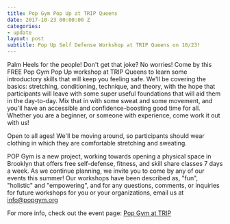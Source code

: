 ```yaml
---
title: Pop Gym Pop Up at TRIP Queens
date: 2017-10-23 00:00:00 Z
categories:
- update
layout: post
subtitle: Pop Up Self Defense Workshop at TRIP Queens on 10/23!
---
```


Palm Heels for the people! Don't get that joke? No worries! Come by this FREE Pop Gym Pop Up workshop at TRIP Queens to learn some introductory skills that will keep you feeling safe. We'll be covering the basics: stretching, conditioning, technique, and theory, with the hope that participants will leave with some super useful foundations that will aid them in the day-to-day. Mix that in with some sweat and some movement, and you'll have an accessible and confidence-boosting good time for all. Whether you are a beginner, or someone with experience, come work it out with us!

Open to all ages! We'll be moving around, so participants should wear clothing in which they are comfortable stretching and sweating.

POP Gym is a new project, working towards opening a physical space in Brooklyn that offers free self-defense, fitness, and skill share classes 7 days a week. As we continue planning, we invite you to come by any of our events this summer! Our workshops have been described as, "fun", "holistic" and "empowering", and for any questions, comments, or inquiries for future workshops for you or your organizations, email us at info@popgym.org


For more info, check out the event page: [Pop Gym at TRIP](https://www.facebook.com/events/1437790489607977/)
